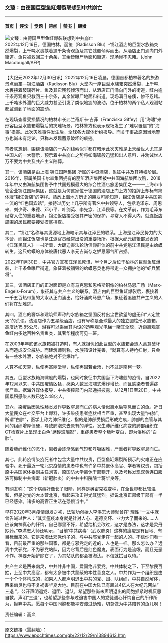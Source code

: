 ### 文臻：由德国巨型鱼缸爆裂联想到中共崩亡

---

#### [首页](../../../..?n13894613) &nbsp;|&nbsp; [评论](../../../../../epoch-comment?n13894613) &nbsp;|&nbsp; [专题](../../../../../epoch-special?n13894613) &nbsp;|&nbsp; [禁闻](../../../../../epoch-news?n13894613) &nbsp;|&nbsp; [禁书](../../../../../books?n13894613) &nbsp;|&nbsp; [翻墙](https://github.com/gfw-breaker/nogfw/blob/master/README.md?n13894613)


<div><img alt="文臻：由德国巨型鱼缸爆裂联想到中共崩亡" class="attachment-djy_600_400 size-djy_600_400 wp-post-image" src="https://i.epochtimes.com/assets/uploads/2022/12/id13887575-000_33422EH-600x400.jpg"/>
<div class="caption">
 2022年12月16日，德国柏林，丽笙（Radisson Blu）-锦江酒店的巨型水族箱突然爆裂，上千吨水裹挟着逾千条奇观鱼及其它残骸倾泻而出，从酒店正门涌向门外街道。鱼只被救回三十余条，其余皆曝尸地面和街道。现场惨不忍睹。(John Macdougall/AFP)
</div></div><hr/><div class="post_content" id="artbody" itemprop="articleBody">
 <!-- article content begin -->
 <p>
  【大纪元2022年12月30日讯】2022年12月16日凌晨，德国首都柏林著名的旅游景点丽笙—锦江酒店（Radisson Blu）大堂内一座巨型水族箱突然爆裂，上千吨水裹挟着玻璃碎片、鱼及其它残骸倾泻而出，从酒店正门涌向门外的街道，缸内逾千条奇观鱼只救回三十余条，其余皆曝尸地面和街道。现场满目疮痍，惨不忍睹。上千吨水外泄的巨大威力甚至引发了类似地震的波动，位于柏林的两个私人观测站都监测到了地面的震动。
 </p>
 <p>
  在现场查看受损情况的柏林市长弗兰奇斯卡·吉菲（Franziska Giffey）用“海啸”来形容巨型水族箱爆裂后的灾难场景，柏林警方也表示现场发生了“难以置信”的“海事”损害。此次灾难事件发生后，全球各大媒体纷纷报导。而关于事故原因当地警方也尚未有定论，只称未发现蓄意破坏的痕迹。
 </p>
 <p>
  笔者联想到，围绕该酒店的一系列线索似乎都在暗示此次灾难是上天给世人尤其是中国人的一大警示，预示着中共崩亡之势将如海啸般迅猛和出人意料，并劝诫世人万不要为中共及共产主义陪葬。
 </p>
 <p>
  其一，该酒店是由上海
  <ok href="https://www.epochtimes.com/gb/tag/%E9%94%A6%E6%B1%9F%E5%9B%BD%E9%99%85%E9%9B%86%E5%9B%A2.html">
   锦江国际集团
  </ok>
  所属的中资酒店，象征中共及其特权阶层。2016年，原属美国卡尔森集团拥有的丽笙酒店集团被中共国海航集团收购，2018年年中又由海航集团售予中共国规模最大的综合性酒店旅游集团之一——上海市市管企业锦江国际集团，这就是为何这家位于德国的酒店正门上方的招牌上却标有简体版“锦江饭店”的字样。熟悉上海地方历史的朋友可能知道，锦江饭店是中共国第一流的“红色国宾馆”，接待过历史上几乎所有著名中共领导人，包括毛泽东、周恩来、刘少奇、朱德、邓小平、叶剑英、李先念、江泽民等。在文革前，作为毛泽东经常入住的重要地点，锦江饭店接受极其严密的保护，寻常人不得入内，就连饭店周围的居民都要接受摸底排查。
 </p>
 <p>
  其二，“锦江”名称与其发源地上海暗示其与江泽民的联系。上海是江泽民势力的大本营，而锦江饭店也是江派官员经常出没的重要场所。根据大纪元编辑部发表的《江泽民其人》一书所着，大肆迫害法轮功信仰群体的前中共党魁江泽民是由蛤蟆转生。这只蛤蟆的身体被唐代恶人李元吉尚存之妒忌邪气所占据。
 </p>
 <p>
  2022年11月30日，中共官方宣布江泽民死讯，半个月之后位于柏林的巨型鱼缸爆裂，上千条鱼曝尸街道，象征着被销毁的蛤蟆恶灵也将带走一众拥护他的“虾兵蟹将”。
 </p>
 <p>
  其三，该酒店正门的正对面即是立有马克思和恩格斯铜像的柏林马恩广场（Marx-Engels-Forum），象征其与共产主义的联系。酒店内的巨型鱼缸爆裂后，裹挟着一千五百热带鱼的大水从正门涌出，恰好涌向马恩广场，象征着追随共产主义的人们将在劫难逃。
 </p>
 <p>
  其四，酒店的奢华和建筑师声称的水族箱之坚固反衬出尘世欲望的虚无和“人定胜天”的荒谬。该酒店作为五星级酒店，设有号称是全球最大的独立圆柱形水族箱，高度达15.85公尺，游客可以乘坐其内设的透明观光电梯一睹其全貌，近距离观赏鱼缸内多达百种名贵鱼类，其奢华程度可见一斑。
 </p>
 <p>
  在2003年年底该水族箱被打造时，有人就担忧如此巨型的水族箱会遭人蓄意破坏从而造成安全威胁。而建筑师则称，水族箱设计完善，“就算有人持枪扫射，只会有一些水外泄，水族箱绝对不会爆炸”。
 </p>
 <p>
  人算不如天算，纵使再富丽堂皇，纵使再固若金汤，也不过是南柯一梦。
 </p>
 <p>
  其五，巨型水族箱海啸般的爆裂，也同时象征中共国当下海啸般的疫情。自2022年12月以来，中共国疫情凶猛，感染人数呈海啸式爆炸增长，而且感染者普遍症状严重。据海外媒体报导，中共疾控部门内部通报披露，从12月1日至20日，中共国累积感染人数已达2.48亿人。
 </p>
 <p>
  其六，染疫后因急性肺炎发作导致窒息而亡的病人恰似离水后窒息而亡的鱼。近日大量民众在社交平台上爆料，许多染疫患者症状相当严重，甚至出现大量“白肺”。所谓“白肺”，医学上称为肺纤维化，指的是肺部受损后形成疤痕，肺部的血管与其间的组织增厚僵硬，导致肺泡失去原有的弹性。发生肺纤维化病变的肺部组织在CT检查片上呈现出白色“磨砂玻璃影”，重症患者整个肺叶变白，即为俗称的“白肺”。
 </p>
 <p>
  随着肺纤维化的恶化，患者会逐渐感到气短和呼吸困难，严重者将导致窒息而亡。
 </p>
 <p>
  其七，此轮疫情染疫死者中包含大量中共权贵，巨型鱼缸爆裂所预示的灾难正在应验中。死于最近一轮北京疫情的患者中也有许多中共退休高官、学者等权贵，包括原中共国家体委副主任刘吉，原国防大学离休干部鞠开，以及号称发现双黄连口服液可抑制中共病毒（新冠肺炎）的中共中科院院士蒋华良等。
 </p>
 <p>
  有网友称：“这个病毒好像长了眼睛，同样是奥密克戎变种，在全世界都比较温和，但是对党的大本营北京，看起来攻击得尤其猛烈。据说北京正部级干部有一半已经感染。诸多的高官正生活在恐惧当中。”
 </p>
 <p>
  早在2020年3月疫情爆发之初，法轮功创始人李洪志大师就曾在‘
  <ok href="https://www.epochtimes.com/gb/tag/%E7%90%86%E6%80%A7.html">
   理性
  </ok>
  ’一文中就曾告诫过世人：“其实瘟疫本身就是针对人心、道德变坏、业力大了而来的……人应该向神真心的忏悔，自己哪里不好，希望给机会改过，这才是办法，这才是灵丹妙药。”李洪志大师还明示，“目前‘中共病毒’（武汉肺炎）这样的瘟疫是有目地、有目标而来的。它是来淘汰邪党份子的、与中共邪党走在一起的人的。不信你们看一看，目前最严重的那些国家，都是与邪党走的近的，人也是一样。那么怎么办？远离中共邪党，不为邪党站队，因为它背后是红色魔鬼，表面行为是流氓，而且无恶不作。神要开始铲除它了，为其站队的都会被淘汰。不信就拭目以待。”
 </p>
 <p>
  共产主义是西来幽灵，中共并非中国，爱国绝非爱党。中共体制之下，下至黎民百姓，上至中共高官，都有太多被中共蒙蔽的本性善良之人。中共作为一个组织是由一个个个体构成的，如果人人都声明退出中共的党、团、队组织，中共自然解体，西来幽灵也将不复祸害华夏大地。目前在中国大陆已有超过4亿人在大纪元网站“
  <ok href="https://www.epochtimes.com/gb/tag/%E4%B8%89%E9%80%80.html">
   三退
  </ok>
  ”，公开声明退党、退团、退队，希望那些尚未声明退出的同胞抓紧时机反思自救，声明“三退”，也希望那些参与过迫害中国人的党徒诚心忏悔自己的所作所为，抛弃中共。愿每个中国同胞都能平安渡过劫难，切莫做为中共陪葬的鱼儿啊！
 </p>
 <p>
  责任编辑：高义
 </p>
 <!-- article content end -->
 <div id="below_article_ad">
 </div>
</div>


---

原文链接（需翻墙）：https://www.epochtimes.com/gb/22/12/29/n13894613.htm